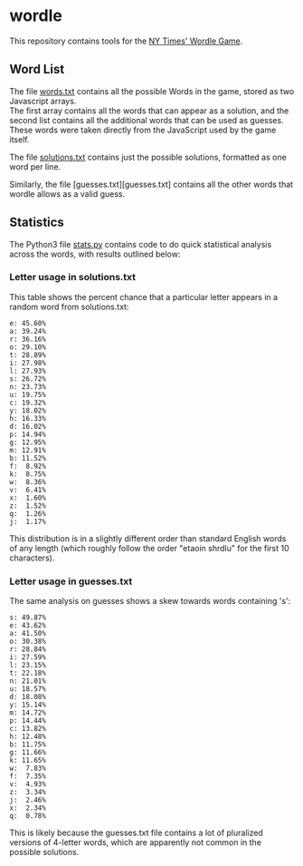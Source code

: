 # wordle
This repository contains tools for the [NY Times' Wordle Game](https://www.nytimes.com/games/wordle/index.html).

## Word List
The file [words.txt](words.txt) contains all the possible Words in the game, stored as two Javascript arrays.  
The first array contains all the words that can appear as a solution, and the second list contains all the additional words that can be used as guesses.
These words were taken directly from the JavaScript used by the game itself.

The file [solutions.txt](solutions.txt) contains just the possible solutions, formatted as one word per line. 

Similarly, the file [guesses.txt][guesses.txt] contains all the other words that wordle allows as a valid guess.

## Statistics

The Python3 file [stats.py](stats.py) contains code to do quick statistical analysis across the words, with results outlined below:

### Letter usage in solutions.txt

This table shows the percent chance that a particular letter appears in a random word from solutions.txt:

```
e: 45.60%
a: 39.24%
r: 36.16%
o: 29.10%
t: 28.89%
i: 27.98%
l: 27.93%
s: 26.72%
n: 23.73%
u: 19.75%
c: 19.32%
y: 18.02%
h: 16.33%
d: 16.02%
p: 14.94%
g: 12.95%
m: 12.91%
b: 11.52%
f:  8.92%
k:  8.75%
w:  8.36%
v:  6.41%
x:  1.60%
z:  1.52%
q:  1.26%
j:  1.17%
```

This distribution is in a slightly different order than standard English words of any length (which roughly follow the order "etaoin shrdlu" for the first 10 characters).

### Letter usage in guesses.txt

The same analysis on guesses shows a skew towards words containing 's':

```
s: 49.87%
e: 43.62%
a: 41.50%
o: 30.38%
r: 28.84%
i: 27.59%
l: 23.15%
t: 22.18%
n: 21.01%
u: 18.57%
d: 18.08%
y: 15.14%
m: 14.72%
p: 14.44%
c: 13.82%
h: 12.48%
b: 11.75%
g: 11.66%
k: 11.65%
w:  7.83%
f:  7.35%
v:  4.93%
z:  3.34%
j:  2.46%
x:  2.34%
q:  0.78%
```

This is likely because the guesses.txt file contains a lot of pluralized versions of 4-letter words, which are apparently not common in the possible solutions.
